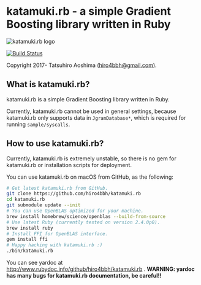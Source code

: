 # katamuki.rb - a simple Gradient Boosting library written in Ruby
![katamuki.rb logo](https://rawgit.com/hiro4bbh/katamuki.rb/master/icon_title.svg)

[![Build Status](https://travis-ci.org/hiro4bbh/katamuki.rb.svg?branch=master)](https://travis-ci.org/hiro4bbh/katamuki.rb)

Copyright 2017- Tatsuhiro Aoshima (hiro4bbh@gmail.com).

## What is katamuki.rb?
katamuki.rb is a simple Gradient Boosting library written in Ruby.

Currently, katamuki.rb cannot be used in general settings, because
katamuki.rb only supports data in `JgramDatabase*`, which is required for
running `sample/syscalls`.

## How to use katamuki.rb?
Currently, katamuki.rb is extremely unstable, so there is no gem for
katamuki.rb or installation scripts for deployment.

You can use katamuki.rb on macOS from GitHub, as the following:

```bash
# Get latest katamuki.rb from GitHub.
git clone https://github.com/hiro4bbh/katamuki.rb
cd katamuki.rb
git submodule update --init
# You can use OpenBLAS optimized for your machine.
brew install homebrew/science/openblas --build-from-source
# Use latest Ruby (currently tested on version 2.4.0p0).
brew install ruby
# Install FFI for OpenBLAS interface.
gem install ffi
# Happy hacking with katamuki.rb :)
./bin/katamuki.rb
```

You can see yardoc at http://www.rubydoc.info/github/hiro4bbh/katamuki.rb .
__WARNING: yardoc has many bugs for katamuki.rb documentation, be careful!!__
